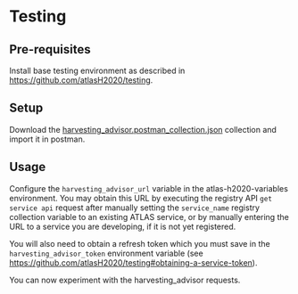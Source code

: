 
# Testing

## Pre-requisites
Install base testing environment as described in https://github.com/atlasH2020/testing.

## Setup
Download the [harvesting_advisor.postman_collection.json](./harvesting_advisor.postman_collection.json) collection and import it in postman.

## Usage
Configure the `harvesting_advisor_url` variable in the atlas-h2020-variables environment. You may obtain this URL by executing the registry API `get service api` request after manually setting the `service_name` registry collection variable to an existing ATLAS service, or by manually entering the URL to a service you are developing, if it is not yet registered.

You will also need to obtain a refresh token which you must save in the `harvesting_advisor_token` environment variable (see https://github.com/atlasH2020/testing#obtaining-a-service-token).

You can now experiment with the harvesting_advisor requests.
